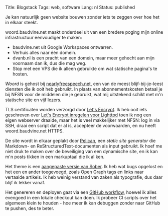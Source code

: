 Title: Blogstack
Tags: web, software
Lang: nl
Status: published

Je kan natuurlijk geen website bouwen zonder iets te zeggen over hoe het in
elkaar steekt.

woord.baudvine.net maakt onderdeel uit van een bredere poging mijn online
infrastructuur eenvoudiger te maken:

- baudvine.net uit Google Workspaces ontwarren.
- Verhuis alles naar één domein.
- dvanb.nl is een pracht van een domein, maar meer gehecht aan mijn voornaam dan
  ik, dus die mag weg.
- Stop met een VPS die ik alleen gebruikte om wat statische pagina's te hosten.

*Woord* is gehost bij
[nearlyfreespeech.net](https://www.nearlyfreespeech.net/), een van de meest
blijf-bij-je-leest diensten die ik ooit heb gebruikt. In plaats van
abonnementskosten betaal je bij NFSN voor de middelen die je gebruikt, wat mij
uitstekend schikt met m'n statische site en vijf lezers.

TLS certificaten worden verzorgd door [Let's Encrypt](https://letsencrypt.org/).
Ik heb ooit iets geschreven over [Let's Encrypt inregelen voor
Lighttpd]({filename}lighty-certbot.md) toen ik nog een eigen webserver draaide,
maar het is veel makkelijker met NFSN: log in via SSH, draai een script dat er
al is, accepteer de voorwaarden, en nu heeft woord.baudvine.net HTTPS.

De site wordt in elkaar geplakt door [Pelican](http://docs.getpelican.com/), een
*static site generator* die Markdown- en ReStructuredText-documenten als input
gebruikt. Ik hoef me niet druk te maken over de beveiliging van een dynamische
site, en ik kan m'n posts tikken in een markuptaal die ik al ken.

Het theme is een [aangepaste versie van
Sober](https://github.com/barometz/pelican-sober). Ik heb wat bugs opgelost en
het een en ander toegevoegd, zoals Open Graph tags en links naar vertaalde
artikels. Ik heb weinig verstand van zaken als typografie, dus daar blijf ik
lekker vanaf.

Het genereren en deployen gaat via een [GitHub
workflow](https://github.com/barometz/woord.baudvine.net/blob/main/.github/workflows/publish.yml),
hoewel ik alles evengoed in een lokale checkout kan doen. Ik probeer CI scripts
over het algemeen klein te houden - hoe meer ik kan debuggen zonder naar GitHub
te pushen, des te beter.
